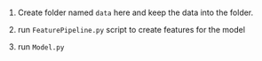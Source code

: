 ####

1. Create folder named `data` here and keep the data into the folder.

2. run `FeaturePipeline.py` script to create features for the model

3. run `Model.py` 